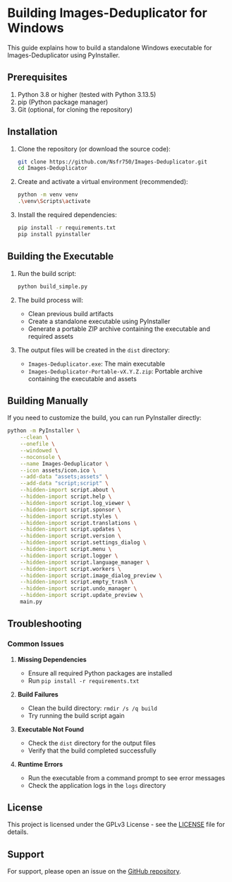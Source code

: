 # Building Images-Deduplicator for Windows

This guide explains how to build a standalone Windows executable for Images-Deduplicator using PyInstaller.

## Prerequisites

1. Python 3.8 or higher (tested with Python 3.13.5)
2. pip (Python package manager)
3. Git (optional, for cloning the repository)

## Installation

1. Clone the repository (or download the source code):
   ```bash
   git clone https://github.com/Nsfr750/Images-Deduplicator.git
   cd Images-Deduplicator
   ```

2. Create and activate a virtual environment (recommended):
   ```bash
   python -m venv venv
   .\venv\Scripts\activate
   ```

3. Install the required dependencies:
   ```bash
   pip install -r requirements.txt
   pip install pyinstaller
   ```

## Building the Executable

1. Run the build script:
   ```bash
   python build_simple.py
   ```

2. The build process will:
   - Clean previous build artifacts
   - Create a standalone executable using PyInstaller
   - Generate a portable ZIP archive containing the executable and required assets

3. The output files will be created in the `dist` directory:
   - `Images-Deduplicator.exe`: The main executable
   - `Images-Deduplicator-Portable-vX.Y.Z.zip`: Portable archive containing the executable and assets

## Building Manually

If you need to customize the build, you can run PyInstaller directly:

```bash
python -m PyInstaller \
    --clean \
    --onefile \
    --windowed \
    --noconsole \
    --name Images-Deduplicator \
    --icon assets/icon.ico \
    --add-data "assets;assets" \
    --add-data "script;script" \
    --hidden-import script.about \
    --hidden-import script.help \
    --hidden-import script.log_viewer \
    --hidden-import script.sponsor \
    --hidden-import script.styles \
    --hidden-import script.translations \
    --hidden-import script.updates \
    --hidden-import script.version \
    --hidden-import script.settings_dialog \
    --hidden-import script.menu \
    --hidden-import script.logger \
    --hidden-import script.language_manager \
    --hidden-import script.workers \
    --hidden-import script.image_dialog_preview \
    --hidden-import script.empty_trash \
    --hidden-import script.undo_manager \
    --hidden-import script.update_preview \
    main.py
```

## Troubleshooting

### Common Issues

1. **Missing Dependencies**
   - Ensure all required Python packages are installed
   - Run `pip install -r requirements.txt`

2. **Build Failures**
   - Clean the build directory: `rmdir /s /q build`
   - Try running the build script again

3. **Executable Not Found**
   - Check the `dist` directory for the output files
   - Verify that the build completed successfully

4. **Runtime Errors**
   - Run the executable from a command prompt to see error messages
   - Check the application logs in the `logs` directory

## License

This project is licensed under the GPLv3 License - see the [LICENSE](LICENSE) file for details.

## Support

For support, please open an issue on the [GitHub repository](https://github.com/Nsfr750/Images-Deduplicator).
